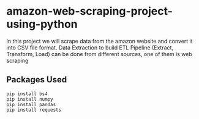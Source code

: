 # amazon-web-scraping-project-using-python

In this project we will scrape data from the amazon website and convert it into CSV file format. 
Data Extraction to build ETL Pipeline (Extract, Transform, Load) can be done from different sources, one of them is web scraping

## Packages Used
```
pip install bs4
pip install numpy
pip install pandas
pip install requests
```
